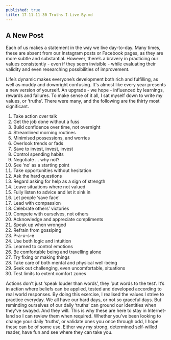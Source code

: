 ```yaml
---
published: true
title: 17-11-11-30-Truths-I-Live-By.md
---
```

## A New Post

Each of us makes a statement in the way we live day-to-day. Many times, these are absent from our Instagram posts or Facebook pages, as they are more subtle and substantial. However, there’s a bravery in practicing our values consistently - even if they seem invisible - while evaluating their validity and even researching possibilities of improvement. 

Life’s dynamic makes everyone’s development both rich and fulfilling, as well as muddy and downright confusing. It's almost like every year presents a new version of yourself. An upgrade - we hope - influenced by learnings, rewards and failures. To make sense of it all, I sat myself down to write my values, or ‘truths’. There were many, and the following are the thirty most significant.

1. Take action over talk
2. Get the job done without a fuss
3. Build confidence over time, not overnight
4. Streamlined morning routines
5. Minimised possessions, and worries
6. Overlook trends or fads
7. Save to invest, invest, invest
8. Control spending habits
9. Negotiate … why not?
10. See ‘no’ as a starting point
11. Take opportunities without hesitation
12. Ask the hard questions
13. Regard asking for help as a sign of strength 
14. Leave situations where not valued
15. Fully listen to advice and let it sink in
16. Let people ‘save face’
17. Lead with compassion
18. Celebrate others’ victories
19. Compete with ourselves, not others
20. Acknowledge and appreciate compliments 
21. Speak up when wronged
22. Refrain from gossiping 
23. P-a-u-s-e 
24. Use both logic and intuition
25. Learned to control emotions
26. Be comfortable being and travelling alone
27. Try fixing or making things 
28. Take care of both mental and physical well-being
29. Seek out challenging, even uncomfortable, situations
30. Test limits to extent comfort zones

Actions don’t just ‘speak louder than words’, they ‘put words to the test’. It’s in action where beliefs can be applied, tested and developed according to real world responses. By doing this exercise, I realised the values I strive to practice everyday. We all have our hard days, or not so graceful days. But reminding ourselves of our daily ‘truths’ can ground our identities when they’ve swayed. And they will. This is why these are here to stay in Internet-land so I can review them when required. Whether you’ve been looking to change your daily ‘truths’, or validate ones you once through odd, I hope these can be of some use. Either way my strong, determined self-willed reader, have fun and see where they can take you.